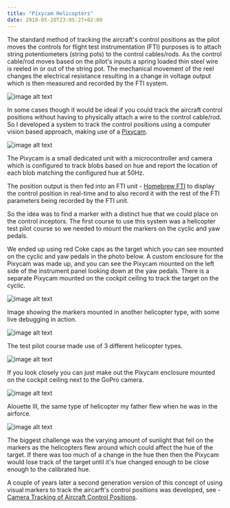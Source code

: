 ```yaml
---
title: "Pixycam Helicopters"
date: 2018-05-20T23:05:27+02:00
---
```


The standard method of tracking the aircraft's control positions as the pilot moves the 
controls for flight test instrumentation (FTI) purposes is to attach string potentiometers 
(string pots) to the control cables/rods. As the control cable/rod moves based on the pilot's 
inputs a spring loaded thin steel wire is reeled in or out of the string pot. The mechanical 
movement of the reel changes the electrical resistance resulting in a change in voltage output 
which is then measured and recorded by the FTI system.

![image alt text](/images/camera-tracking-of-aircraft-control-positions/stringpot1.png)

In some cases though it would be ideal if you could track the aircraft control positions without 
having to physically attach a wire to the control cable/rod. So I developed a system to track 
the control positions using a computer vision based approach, making use of a [Pixycam](https://pixycam.com/pixy-cmucam5/).

![image alt text](/images/pixycam-helicopters/pixycam.png)

The Pixycam is a small dedicated unit with a microcontroller and camera which is configured to 
track blobs based on hue and report the location of each blob matching the configured hue 
at 50Hz.

The position output is then fed into an FTI unit - [Homebrew FTI](https://seanmcleod.github.io/2018/02/homebrew-fti/)
to display the control position in real-time and to also record it with the rest of the FTI parameters
being recorded by the FTI unit.

So the idea was to find a marker with a distinct hue that we could place on the control inceptors. The 
first course to use this system was a helicopter test pilot course so we needed to mount the markers
on the cyclic and yaw pedals.

We ended up using red Coke caps as the target which you can see mounted on the cyclic and yaw pedals in 
the photo below. A custom enclosure for the Pixycam was made up, and you can see the Pixycam mounted on
the left side of the instrument panel looking down at the yaw pedals. There is a separate Pixycam mounted
on the cockpit ceiling to track the target on the cyclic.

![image alt text](/images/pixycam-helicopters/pixycam-markers1.jpg)

Image showing the markers mounted in another helicopter type, with some live debugging in action.

![image alt text](/images/pixycam-helicopters/pixycam-markers2.jpg)

The test pilot course made use of 3 different helicopter types.

![image alt text](/images/pixycam-helicopters/helicopter-type-1.jpg)

If you look closely you can just make out the Pixycam enclosure mounted on the cockpit ceiling next to
the GoPro camera.

![image alt text](/images/pixycam-helicopters/helicopter-type-2.jpg)

Alouette III, the same type of helicopter my father flew when he was in the airforce.

![image alt text](/images/pixycam-helicopters/helicopter-type-3.jpg)

The biggest challenge was the varying amount of sunlight that fell on the markers as the helicopters flew
around which could affect the hue of the target. If there was too much of a change in the hue then then
the Pixycam would lose track of the target until it's hue changed enough to be close enough to the calibrated
hue.

A couple of years later a second generation version of this concept of using visual markers to track
the aircarft's control positions was developed, see - [Camera Tracking of Aircraft Control Positions](https://seanmcleod.github.io/2018/06/camera-tracking-of-aircraft-control-positions/).


